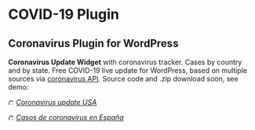 # COVID-19 Plugin
## Coronavirus Plugin for WordPress ##




**Coronavirus Update Widget** with coronavirus tracker. Cases by country and by state. Free COVID-19 live update for WordPress, based on multiple sources via [coronavirus API](https://api.quarantine.country "Coronavirus API"). Source code and .zip download soon, see demo:

*<img src="https://quarantine.country/coronavirus/images/coronavirus.svg" height="12" title="Coronavirus"> [Coronavirus update USA](https://coronavirus.cases.today/usa "Coronavirus USA Cases Today")*

*<img src="https://quarantine.country/coronavirus/images/coronavirus.svg" height="12" title="Coronavirus"> [Casos de coronavirus en España](https://coronavirus.cases.today/spain "Casos confirmados en España y en el mundo")*
